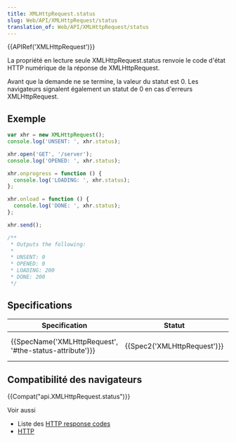 ```yaml
---
title: XMLHttpRequest.status
slug: Web/API/XMLHttpRequest/status
translation_of: Web/API/XMLHttpRequest/status
---
```

{{APIRef('XMLHttpRequest')}}

La propriété en lecture seule XMLHttpRequest.status renvoie le code d'état HTTP numérique de la réponse de XMLHttpRequest.

Avant que la demande ne se termine, la valeur du statut est 0. Les navigateurs signalent également un statut de 0 en cas d'erreurs XMLHttpRequest.

## Exemple

```js
var xhr = new XMLHttpRequest();
console.log('UNSENT: ', xhr.status);

xhr.open('GET', '/server');
console.log('OPENED: ', xhr.status);

xhr.onprogress = function () {
  console.log('LOADING: ', xhr.status);
};

xhr.onload = function () {
  console.log('DONE: ', xhr.status);
};

xhr.send();

/**
 * Outputs the following:
 *
 * UNSENT: 0
 * OPENED: 0
 * LOADING: 200
 * DONE: 200
 */
```

## Specifications

| Specification                                                            | Statut                               | Comment                |
| ------------------------------------------------------------------------ | ------------------------------------ | ---------------------- |
| {{SpecName('XMLHttpRequest', '#the-status-attribute')}} | {{Spec2('XMLHttpRequest')}} | WHATWG living standard |

## Compatibilité des navigateurs

{{Compat("api.XMLHttpRequest.status")}}

Voir aussi

- Liste des [HTTP response codes](/en-US/docs/Web/HTTP/Response_codes)
- [HTTP](/en-US/docs/Web/HTTP)
